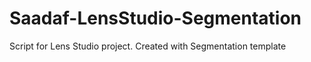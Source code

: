 # Saadaf-LensStudio-Segmentation
Script for Lens Studio project. Created with Segmentation template
